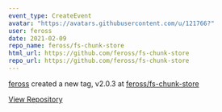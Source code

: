 ```yaml
---
event_type: CreateEvent
avatar: "https://avatars.githubusercontent.com/u/121766?"
user: feross
date: 2021-02-09
repo_name: feross/fs-chunk-store
html_url: https://github.com/feross/fs-chunk-store
repo_url: https://github.com/feross/fs-chunk-store
---
```


<a href='https://github.com/feross' target='_blank'>feross</a> created a new tag, v2.0.3 at <a href='https://github.com/feross/fs-chunk-store' target='_blank'>feross/fs-chunk-store</a>

<a href='https://github.com/feross/fs-chunk-store' target='_blank'>View Repository</a>